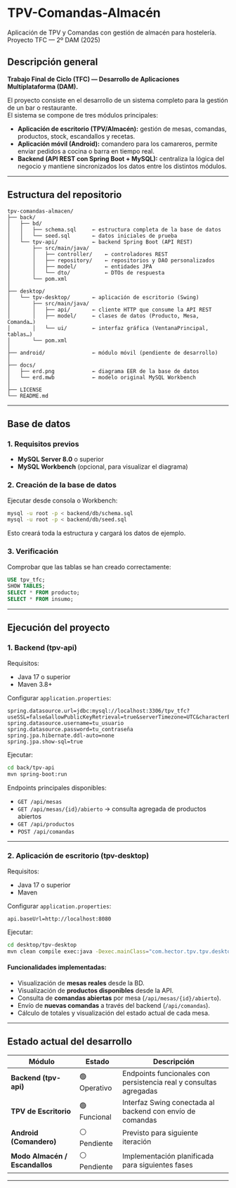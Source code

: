 # TPV-Comandas-Almacén
Aplicación de TPV y Comandas con gestión de almacén para hostelería.  
Proyecto TFC — 2º DAM (2025)

## Descripción general
**Trabajo Final de Ciclo (TFC) — Desarrollo de Aplicaciones Multiplataforma (DAM).**

El proyecto consiste en el desarrollo de un sistema completo para la gestión de un bar o restaurante.  
El sistema se compone de tres módulos principales:

- **Aplicación de escritorio (TPV/Almacén):** gestión de mesas, comandas, productos, stock, escandallos y recetas.
- **Aplicación móvil (Android):** comandero para los camareros, permite enviar pedidos a cocina o barra en tiempo real.
- **Backend (API REST con Spring Boot + MySQL):** centraliza la lógica del negocio y mantiene sincronizados los datos entre los distintos módulos.

---

## Estructura del repositorio
```
tpv-comandas-almacen/
├── back/
│   ├── bd/
│   │   ├── schema.sql     ← estructura completa de la base de datos
│   │   └── seed.sql       ← datos iniciales de prueba
│   └── tpv-api/           ← backend Spring Boot (API REST)
│       ├── src/main/java/
│       │   ├── controller/    ← controladores REST
│       │   ├── repository/    ← repositorios y DAO personalizados
│       │   ├── model/         ← entidades JPA
│       │   └── dto/           ← DTOs de respuesta
│       └── pom.xml
│
├── desktop/
│   └── tpv-desktop/       ← aplicación de escritorio (Swing)
│       ├── src/main/java/
│       │   ├── api/       ← cliente HTTP que consume la API REST
│       │   ├── model/     ← clases de datos (Producto, Mesa, Comanda…)
│       │   └── ui/        ← interfaz gráfica (VentanaPrincipal, tablas…)
│       └── pom.xml
│
├── android/               ← módulo móvil (pendiente de desarrollo)
│
├── docs/
│   ├── erd.png            ← diagrama EER de la base de datos
│   └── erd.mwb            ← modelo original MySQL Workbench
│
├── LICENSE
└── README.md

```

---

## Base de datos

### 1. Requisitos previos
- **MySQL Server 8.0** o superior  
- **MySQL Workbench** (opcional, para visualizar el diagrama)

### 2. Creación de la base de datos
Ejecutar desde consola o Workbench:

```bash
mysql -u root -p < backend/db/schema.sql
mysql -u root -p < backend/db/seed.sql
```

Esto creará toda la estructura y cargará los datos de ejemplo.

### 3. Verificación
Comprobar que las tablas se han creado correctamente:

```sql
USE tpv_tfc;
SHOW TABLES;
SELECT * FROM producto;
SELECT * FROM insumo;
```
---

## Ejecución del proyecto

### 1. Backend (tpv-api)
Requisitos:
- Java 17 o superior  
- Maven 3.8+  

Configurar `application.properties`:

```properties
spring.datasource.url=jdbc:mysql://localhost:3306/tpv_tfc?useSSL=false&allowPublicKeyRetrieval=true&serverTimezone=UTC&characterEncoding=utf8
spring.datasource.username=tu_usuario
spring.datasource.password=tu_contraseña
spring.jpa.hibernate.ddl-auto=none
spring.jpa.show-sql=true
```

Ejecutar:
```bash
cd back/tpv-api
mvn spring-boot:run
```

Endpoints principales disponibles:
- `GET /api/mesas`
- `GET /api/mesas/{id}/abierto` → consulta agregada de productos abiertos
- `GET /api/productos`
- `POST /api/comandas`

---

### 2. Aplicación de escritorio (tpv-desktop)
Requisitos:
- Java 17 o superior  
- Maven

Configurar `application.properties`:
```
api.baseUrl=http://localhost:8080
```

Ejecutar:
```bash
cd desktop/tpv-desktop
mvn clean compile exec:java -Dexec.mainClass="com.hector.tpv.tpv.desktop.Main"
```

#### Funcionalidades implementadas:
- Visualización de **mesas reales** desde la BD.  
- Visualización de **productos disponibles** desde la API.  
- Consulta de **comandas abiertas** por mesa (`/api/mesas/{id}/abierto`).  
- Envío de **nuevas comandas** a través del backend (`/api/comandas`).  
- Cálculo de totales y visualización del estado actual de cada mesa.

---

## Estado actual del desarrollo

| Módulo | Estado | Descripción |
|--------|---------|-------------|
| **Backend (tpv-api)** | 🟢 Operativo | Endpoints funcionales con persistencia real y consultas agregadas |
| **TPV de Escritorio** | 🟢 Funcional | Interfaz Swing conectada al backend con envío de comandas |
| **Android (Comandero)** | ⚪ Pendiente | Previsto para siguiente iteración |
| **Modo Almacén / Escandallos** | ⚪ Pendiente | Implementación planificada para siguientes fases |

---
